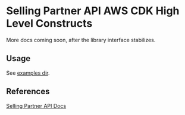 # Selling Partner API AWS CDK High Level Constructs

More docs coming soon, after the library interface stabilizes.

## Usage

See [examples dir](./examples/).

## References

[Selling Partner API Docs](https://github.com/amzn/selling-partner-api-docs/blob/main/guides/developer-guide/SellingPartnerApiDeveloperGuide.md#step-1-create-an-aws-account)
